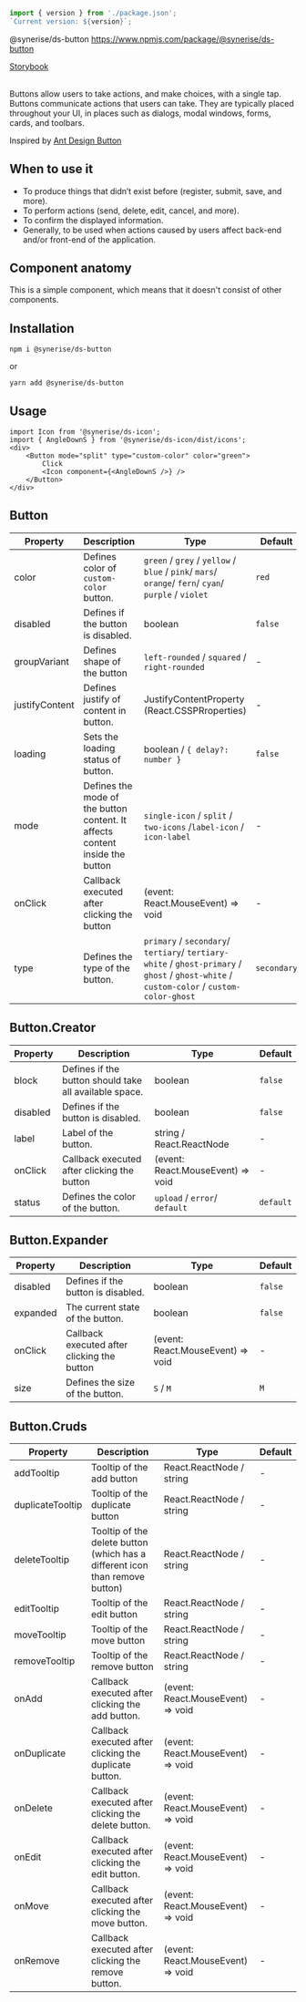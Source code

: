 ```js noeditor
import { version } from './package.json';
`Current version: ${version}`;
```

<div className="ds-package-info">
  @synerise/ds-button
  <a target="_blank" href="https://www.npmjs.com/package/@synerise/ds-button">https://www.npmjs.com/package/@synerise/ds-button</a>
</div>

<a target="_blank" href="/storybook-static/?path=/story/components-button--simple">Storybook</a>
<br />
<br />

Buttons allow users to take actions, and make choices, with a single tap. Buttons communicate actions that users can take. They are typically placed throughout your UI, in places such as dialogs, modal windows, forms, cards, and toolbars.

Inspired by [Ant Design Button](https://ant.design/components/button/)

## When to use it

- To produce things that didn’t exist before (register, submit, save, and more).
- To perform actions (send, delete, edit, cancel, and more).
- To confirm the displayed information.
- Generally, to be used when actions caused by users affect back-end and/or front-end of the application.

## Component anatomy

This is a simple component, which means that it doesn't consist of other components.

## Installation

```static
npm i @synerise/ds-button
```

or

```static
yarn add @synerise/ds-button
```

## Usage

```
import Icon from '@synerise/ds-icon';
import { AngleDownS } from '@synerise/ds-icon/dist/icons';
<div>
    <Button mode="split" type="custom-color" color="green">
        Click
        <Icon component={<AngleDownS />} />
    </Button>
</div>
```

## Button

| Property       | Description                                                                  | Type                                                                                                                                      | Default     |
| -------------- | ---------------------------------------------------------------------------- | ----------------------------------------------------------------------------------------------------------------------------------------- | ----------- |
| color          | Defines color of `custom-color` button.                                      | `green` / `grey` / `yellow` / `blue` / `pink`/ `mars`/ `orange`/ `fern`/ `cyan`/ `purple` / `violet`                                      | `red`       |
| disabled       | Defines if the button is disabled.                                           | boolean                                                                                                                                   | `false`     |
| groupVariant   | Defines shape of the button                                                  | `left-rounded` / `squared` / `right-rounded`                                                                                              | -           |
| justifyContent | Defines justify of content in button.                                        | JustifyContentProperty (React.CSSPRroperties)                                                                                             | -           |
| loading        | Sets the loading status of button.                                           | boolean / `{ delay?: number }`                                                                                                            | `false`     |
| mode           | Defines the mode of the button content. It affects content inside the button | `single-icon` / `split` / `two-icons` /`label-icon` / `icon-label`                                                                        | -           |
| onClick        | Callback executed after clicking the button                                  | (event: React.MouseEvent<HTMLElement>) => void                                                                                            | -           |
| type           | Defines the type of the button.                                              | `primary` / `secondary`/ `tertiary`/ `tertiary-white` / `ghost-primary` / `ghost` / `ghost-white` / `custom-color` / `custom-color-ghost` | `secondary` |

## Button.Creator

| Property | Description                                            | Type                                           | Default   |
| -------- | ------------------------------------------------------ | ---------------------------------------------- | --------- |
| block    | Defines if the button should take all available space. | boolean                                        | `false`   |
| disabled | Defines if the button is disabled.                     | boolean                                        | `false`   |
| label    | Label of the button.                                   | string / React.ReactNode   | -         |
| onClick  | Callback executed after clicking the button            | (event: React.MouseEvent<HTMLElement>) => void | -         |
| status   | Defines the color of the button.                       | `upload` / `error`/ `default`                  | `default` |

## Button.Expander

| Property | Description                                 | Type                                           | Default |
| -------- | ------------------------------------------- | ---------------------------------------------- | ------- |
| disabled | Defines if the button is disabled.          | boolean                                        | `false` |
| expanded | The current state of the button.            | boolean                                        | `false` |
| onClick  | Callback executed after clicking the button | (event: React.MouseEvent<HTMLElement>) => void | -       |
| size     | Defines the size of the button.             | `S` / `M`                                      | `M`     |

## Button.Cruds

| Property         | Description                                                                  | Type                                           | Default |
| ---------------- | ---------------------------------------------------------------------------- | ---------------------------------------------- | ------- |
| addTooltip       | Tooltip of the add button                                                    | React.ReactNode / string                       | -       |
| duplicateTooltip | Tooltip of the duplicate button                                              | React.ReactNode / string                       | -       |
| deleteTooltip    | Tooltip of the delete button (which has a different icon than remove button) | React.ReactNode / string                       | -       |
| editTooltip      | Tooltip of the edit button                                                   | React.ReactNode / string                       | -       |
| moveTooltip      | Tooltip of the move button                                                   | React.ReactNode / string                       | -       |
| removeTooltip    | Tooltip of the remove button                                                 | React.ReactNode / string                       | -       |
| onAdd            | Callback executed after clicking the add button.                             | (event: React.MouseEvent<HTMLElement>) => void | -       |
| onDuplicate      | Callback executed after clicking the duplicate button.                       | (event: React.MouseEvent<HTMLElement>) => void | -       |
| onDelete         | Callback executed after clicking the delete button.                          | (event: React.MouseEvent<HTMLElement>) => void | -       |
| onEdit           | Callback executed after clicking the edit button.                            | (event: React.MouseEvent<HTMLElement>) => void | -       |
| onMove           | Callback executed after clicking the move button.                            | (event: React.MouseEvent<HTMLElement>) => void | -       |
| onRemove         | Callback executed after clicking the remove button.                          | (event: React.MouseEvent<HTMLElement>) => void | -       |
